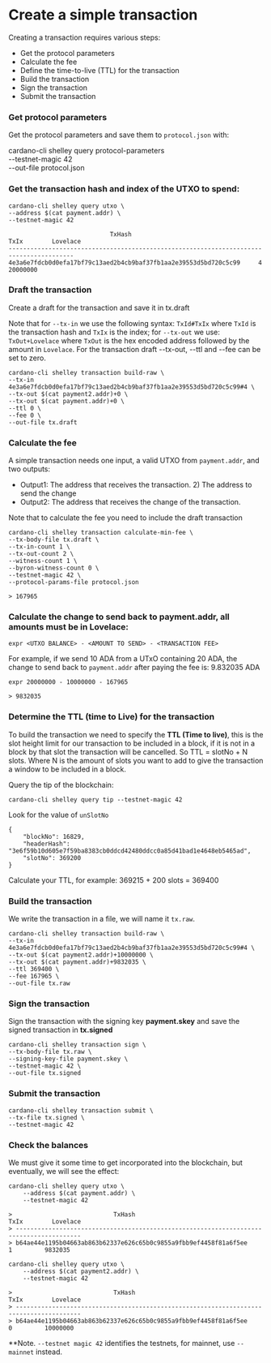 # Create a simple transaction

Creating a transaction requires various steps:

* Get the protocol parameters
* Calculate the fee
* Define the time-to-live (TTL) for the transaction
* Build the transaction
* Sign the transaction
* Submit the transaction

### Get protocol parameters

Get the protocol parameters and save them to `protocol.json` with:

   cardano-cli shelley query protocol-parameters \
   --testnet-magic 42 \
   --out-file protocol.json

### Get the transaction hash and index of the **UTXO** to spend:

    cardano-cli shelley query utxo \
    --address $(cat payment.addr) \
    --testnet-magic 42

```
                            TxHash                                 TxIx        Lovelace
----------------------------------------------------------------------------------------
4e3a6e7fdcb0d0efa17bf79c13aed2b4cb9baf37fb1aa2e39553d5bd720c5c99     4         20000000
```

### Draft the transaction

Create a draft for the transaction and save it in tx.draft

Note that for `--tx-in` we use the following syntax: `TxId#TxIx` where `TxId` is the transaction hash and `TxIx` is the index; for `--tx-out` we use: `TxOut+Lovelace` where `TxOut` is the hex encoded address followed by the amount in `Lovelace`. For the transaction draft --tx-out, --ttl and --fee can be set to zero.

    cardano-cli shelley transaction build-raw \
    --tx-in 4e3a6e7fdcb0d0efa17bf79c13aed2b4cb9baf37fb1aa2e39553d5bd720c5c99#4 \
    --tx-out $(cat payment2.addr)+0 \
    --tx-out $(cat payment.addr)+0 \
    --ttl 0 \
    --fee 0 \
    --out-file tx.draft

### Calculate the fee

A simple transaction needs one input, a valid UTXO from `payment.addr`, and two outputs:

* Output1: The address that receives the transaction. 2) The address to send the change  
* Output2: The address that receives the change of the transaction.

Note that to calculate the fee you need to include the draft transaction

    cardano-cli shelley transaction calculate-min-fee \
    --tx-body-file tx.draft \
    --tx-in-count 1 \
    --tx-out-count 2 \
    --witness-count 1 \
    --byron-witness-count 0 \
    --testnet-magic 42 \
    --protocol-params-file protocol.json

    > 167965

### Calculate the change to send back to payment.addr, all amounts must be in Lovelace:

    expr <UTXO BALANCE> - <AMOUNT TO SEND> - <TRANSACTION FEE>

For example, if we send 10 ADA from a UTxO containing 20 ADA, the change to send back to `payment.addr` after paying the fee is: 9.832035 ADA  

    expr 20000000 - 10000000 - 167965

    > 9832035

### Determine the TTL (time to Live) for the transaction

To build the transaction we need to specify the **TTL (Time to live)**, this is the slot height limit for our transaction to be included in a block, if it is not in a block by that slot the transaction will be cancelled. So TTL = slotNo + N slots. Where N is the amount of slots you want to add to give the transaction a window to be included in a block.

Query the tip of the blockchain:

    cardano-cli shelley query tip --testnet-magic 42

Look for the value of `unSlotNo`

    {
        "blockNo": 16829,
        "headerHash": "3e6f59b10d605e7f59ba8383cb0ddcd42480ddcc0a85d41bad1e4648eb5465ad",
        "slotNo": 369200
    }

Calculate your TTL, for example:  369215 + 200 slots = 369400

### Build the transaction

We write the transaction in a file, we will name it `tx.raw`.

    cardano-cli shelley transaction build-raw \
    --tx-in 4e3a6e7fdcb0d0efa17bf79c13aed2b4cb9baf37fb1aa2e39553d5bd720c5c99#4 \
    --tx-out $(cat payment2.addr)+10000000 \
    --tx-out $(cat payment.addr)+9832035 \
    --ttl 369400 \
    --fee 167965 \
    --out-file tx.raw

### Sign the transaction

Sign the transaction with the signing key **payment.skey** and save the signed transaction in **tx.signed**

    cardano-cli shelley transaction sign \
    --tx-body-file tx.raw \
    --signing-key-file payment.skey \
    --testnet-magic 42 \
    --out-file tx.signed

### Submit the transaction

    cardano-cli shelley transaction submit \
    --tx-file tx.signed \
    --testnet-magic 42

### Check the balances

We must give it some time to get incorporated into the blockchain, but eventually, we will see the effect:

    cardano-cli shelley query utxo \
        --address $(cat payment.addr) \
        --testnet-magic 42

    >                            TxHash                                 TxIx        Lovelace
    > ----------------------------------------------------------------------------------------
    > b64ae44e1195b04663ab863b62337e626c65b0c9855a9fbb9ef4458f81a6f5ee     1         9832035

    cardano-cli shelley query utxo \
        --address $(cat payment2.addr) \
        --testnet-magic 42

    >                            TxHash                                 TxIx        Lovelace
    > ----------------------------------------------------------------------------------------
    > b64ae44e1195b04663ab863b62337e626c65b0c9855a9fbb9ef4458f81a6f5ee     0         10000000


**Note. `--testnet magic 42` identifies the testnets, for mainnet, use `--mainnet` instead.
